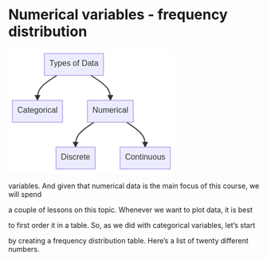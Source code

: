 # Numerical variables - frequency distribution

![](../../../.gitbook/assets/mermaid-diagram-20220619220724.png)



variables. And given that numerical data is the main focus of this course, we will spend

a couple of lessons on this topic. Whenever we want to plot data, it is best

to first order it in a table. So, as we did with categorical variables, let’s start

by creating a frequency distribution table. Here’s a list of twenty different numbers.









